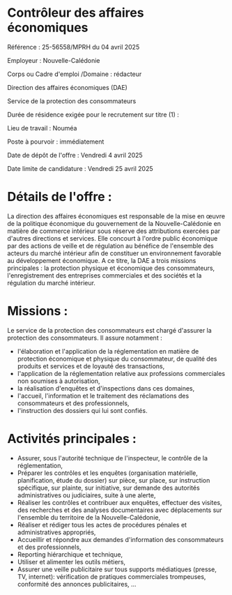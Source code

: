 # Contrôleur des affaires économiques

Référence : 25-56558/MPRH du 04 avril 2025

Employeur : Nouvelle-Calédonie

Corps ou Cadre d'emploi /Domaine : rédacteur

Direction des affaires économiques (DAE)

Service de la protection des consommateurs

Durée de résidence exigée pour le recrutement sur titre (1) :

Lieu de travail : Nouméa

Poste à pourvoir : immédiatement

Date de dépôt de l'offre : Vendredi 4 avril 2025

Date limite de candidature : Vendredi 25 avril 2025

# Détails de l'offre :

La direction des affaires économiques est responsable de la mise en œuvre de la politique économique du gouvernement de la Nouvelle-Calédonie en matière de commerce intérieur sous réserve des attributions exercées par d'autres directions et services. Elle concourt à l'ordre public économique par des actions de veille et de régulation au bénéfice de l'ensemble des acteurs du marché intérieur afin de constituer un environnement favorable au développement économique. A ce titre, la DAE a trois missions principales : la protection physique et économique des consommateurs, l'enregistrement des entreprises commerciales et des sociétés et la régulation du marché intérieur.

# Missions :

Le service de la protection des consommateurs est chargé d'assurer la protection des consommateurs. Il assure notamment :

- l'élaboration et l'application de la réglementation en matière de protection économique et physique du consommateur, de qualité des produits et services et de loyauté des transactions,
- l'application de la réglementation relative aux professions commerciales non soumises à autorisation,
- la réalisation d'enquêtes et d'inspections dans ces domaines,
- l'accueil, l'information et le traitement des réclamations des consommateurs et des professionnels,
- l'instruction des dossiers qui lui sont confiés.

# Activités principales :

- Assurer, sous l'autorité technique de l'inspecteur, le contrôle de la réglementation,
- Préparer les contrôles et les enquêtes (organisation matérielle, planification, étude du dossier) sur pièce, sur place, sur instruction spécifique, sur plainte, sur initiative, sur demande des autorités administratives ou judiciaires, suite à une alerte,
- Réaliser les contrôles et contribuer aux enquêtes, effectuer des visites, des recherches et des analyses documentaires avec déplacements sur l'ensemble du territoire de la Nouvelle-Calédonie,
- Réaliser et rédiger tous les actes de procédures pénales et administratives appropriés,
- Accueillir et répondre aux demandes d'information des consommateurs et des professionnels,
- Reporting hiérarchique et technique,
- Utiliser et alimenter les outils métiers,
- Assurer une veille publicitaire sur tous supports médiatiques (presse, TV, internet): vérification de pratiques commerciales trompeuses, conformité des annonces publicitaires, ...